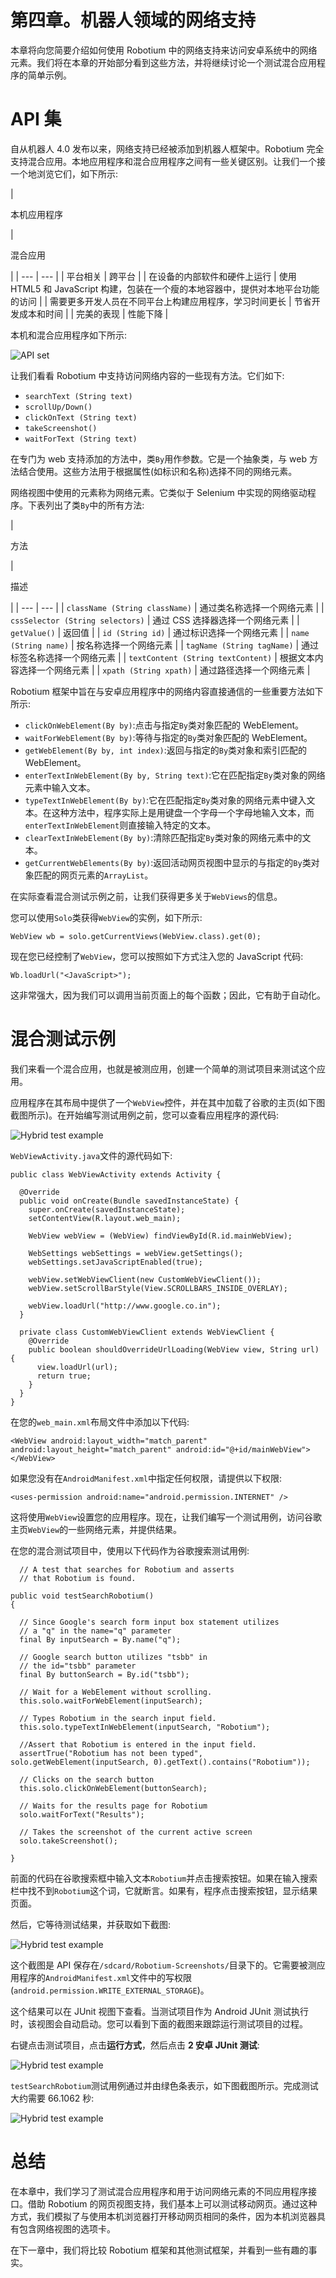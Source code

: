 # 第四章。机器人领域的网络支持

本章将向您简要介绍如何使用 Robotium 中的网络支持来访问安卓系统中的网络元素。我们将在本章的开始部分看到这些方法，并将继续讨论一个测试混合应用程序的简单示例。

# API 集

自从机器人 4.0 发布以来，网络支持已经被添加到机器人框架中。Robotium 完全支持混合应用。本地应用程序和混合应用程序之间有一些关键区别。让我们一个接一个地浏览它们，如下所示:

<colgroup><col style="text-align: left"> <col style="text-align: left"></colgroup> 
| 

本机应用程序

 | 

混合应用

 |
| --- | --- |
| 平台相关 | 跨平台 |
| 在设备的内部软件和硬件上运行 | 使用 HTML5 和 JavaScript 构建，包装在一个瘦的本地容器中，提供对本地平台功能的访问 |
| 需要更多开发人员在不同平台上构建应用程序，学习时间更长 | 节省开发成本和时间 |
| 完美的表现 | 性能下降 |

本机和混合应用程序如下所示:

![API set](graphics/8010OS_04_01.jpg)

让我们看看 Robotium 中支持访问网络内容的一些现有方法。它们如下:

*   `searchText (String text)`
*   `scrollUp/Down()`
*   `clickOnText (String text)`
*   `takeScreenshot()`
*   `waitForText (String text)`

在专门为 web 支持添加的方法中，类`By`用作参数。它是一个抽象类，与 web 方法结合使用。这些方法用于根据属性(如标识和名称)选择不同的网络元素。

网络视图中使用的元素称为网络元素。它类似于 Selenium 中实现的网络驱动程序。下表列出了类`By`中的所有方法:

<colgroup><col style="text-align: left"> <col style="text-align: left"></colgroup> 
| 

方法

 | 

描述

 |
| --- | --- |
| `className (String className)` | 通过类名称选择一个网络元素 |
| `cssSelector (String selectors)` | 通过 CSS 选择器选择一个网络元素 |
| `getValue()` | 返回值 |
| `id (String id)` | 通过标识选择一个网络元素 |
| `name (String name)` | 按名称选择一个网络元素 |
| `tagName (String tagName)` | 通过标签名称选择一个网络元素 |
| `textContent (String textContent)` | 根据文本内容选择一个网络元素 |
| `xpath (String xpath)` | 通过路径选择一个网络元素 |

Robotium 框架中旨在与安卓应用程序中的网络内容直接通信的一些重要方法如下所示:

*   `clickOnWebElement(By by)`:点击与指定`By`类对象匹配的 WebElement。
*   `waitForWebElement(By by)`:等待与指定的`By`类对象匹配的 WebElement。
*   `getWebElement(By by, int index)`:返回与指定的`By`类对象和索引匹配的 WebElement。
*   `enterTextInWebElement(By by, String text)`:它在匹配指定`By`类对象的网络元素中输入文本。
*   `typeTextInWebElement(By by)`:它在匹配指定`By`类对象的网络元素中键入文本。在这种方法中，程序实际上是用键盘一个字母一个字母地输入文本，而`enterTextInWebElement`则直接输入特定的文本。
*   `clearTextInWebElement(By by)`:清除匹配指定`By`类对象的网络元素中的文本。
*   `getCurrentWebElements(By by)`:返回活动网页视图中显示的与指定的`By`类对象匹配的网页元素的`ArrayList`。

在实际查看混合测试示例之前，让我们获得更多关于`WebViews`的信息。

您可以使用`Solo`类获得`WebView`的实例，如下所示:

```
WebView wb = solo.getCurrentViews(WebView.class).get(0);
```

现在您已经控制了`WebView`，您可以按照如下方式注入您的 JavaScript 代码:

```
Wb.loadUrl("<JavaScript>");
```

这非常强大，因为我们可以调用当前页面上的每个函数；因此，它有助于自动化。

# 混合测试示例

我们来看一个混合应用，也就是被测应用，创建一个简单的测试项目来测试这个应用。

应用程序在其布局中提供了一个`WebView`控件，并在其中加载了谷歌的主页(如下图截图所示)。在开始编写测试用例之前，您可以查看应用程序的源代码:

![Hybrid test example](graphics/8010OS_04_02.jpg)

`WebViewActivity.java`文件的源代码如下:

```
public class WebViewActivity extends Activity {

  @Override
  public void onCreate(Bundle savedInstanceState) {
    super.onCreate(savedInstanceState);
    setContentView(R.layout.web_main);

    WebView webView = (WebView) findViewById(R.id.mainWebView);

    WebSettings webSettings = webView.getSettings();
    webSettings.setJavaScriptEnabled(true);

    webView.setWebViewClient(new CustomWebViewClient());
    webView.setScrollBarStyle(View.SCROLLBARS_INSIDE_OVERLAY);

    webView.loadUrl("http://www.google.co.in");
  }

  private class CustomWebViewClient extends WebViewClient {
    @Override
    public boolean shouldOverrideUrlLoading(WebView view, String url)     {
      view.loadUrl(url);
      return true;
    }
  }
}
```

在您的`web_main.xml`布局文件中添加以下代码:

```
<WebView android:layout_width="match_parent" android:layout_height="match_parent" android:id="@+id/mainWebView">
</WebView>
```

如果您没有在`AndroidManifest.xml`中指定任何权限，请提供以下权限:

```
<uses-permission android:name="android.permission.INTERNET" />
```

这将使用`WebView`设置您的应用程序。现在，让我们编写一个测试用例，访问谷歌主页`WebView`的一些网络元素，并提供结果。

在您的混合测试项目中，使用以下代码作为谷歌搜索测试用例:

```
  // A test that searches for Robotium and asserts 
  // that Robotium is found.

public void testSearchRobotium()
{

  // Since Google's search form input box statement utilizes
  // a "q" in the name="q" parameter
  final By inputSearch = By.name("q");

  // Google search button utilizes "tsbb" in 
  // the id="tsbb" parameter
  final By buttonSearch = By.id("tsbb");

  // Wait for a WebElement without scrolling.
  this.solo.waitForWebElement(inputSearch);

  // Types Robotium in the search input field.
  this.solo.typeTextInWebElement(inputSearch, "Robotium");

  //Assert that Robotium is entered in the input field.
  assertTrue("Robotium has not been typed", solo.getWebElement(inputSearch, 0).getText().contains("Robotium"));

  // Clicks on the search button 
  this.solo.clickOnWebElement(buttonSearch);

  // Waits for the results page for Robotium
  solo.waitForText("Results");

  // Takes the screenshot of the current active screen
  solo.takeScreenshot();

}
```

前面的代码在谷歌搜索框中输入文本`Robotium`并点击搜索按钮。如果在输入搜索栏中找不到`Robotium`这个词，它就断言。如果有，程序点击搜索按钮，显示结果页面。

然后，它等待测试结果，并获取如下截图:

![Hybrid test example](graphics/8010OS_04_03.jpg)

这个截图是 API 保存在`/sdcard/Robotium-Screenshots/`目录下的。它需要被测应用程序的`AndroidManifest.xml`文件中的写权限(`android.permission.WRITE_EXTERNAL_STORAGE`)。

这个结果可以在 JUnit 视图下查看。当测试项目作为 Android JUnit 测试执行时，该视图会自动启动。您可以看到下面的截图来跟踪运行测试项目的过程。

右键点击测试项目，点击**运行方式**，然后点击 **2 安卓 JUnit 测试**:

![Hybrid test example](graphics/8010OS_04_04.jpg)

`testSearchRobotium`测试用例通过并由绿色条表示，如下图截图所示。完成测试大约需要 66.1062 秒:

![Hybrid test example](graphics/8010OS_04_05.jpg)

# 总结

在本章中，我们学习了测试混合应用程序和用于访问网络元素的不同应用程序接口。借助 Robotium 的网页视图支持，我们基本上可以测试移动网页。通过这种方式，我们模拟了与使用本机浏览器打开移动网页相同的条件，因为本机浏览器具有包含网络视图的选项卡。

在下一章中，我们将比较 Robotium 框架和其他测试框架，并看到一些有趣的事实。